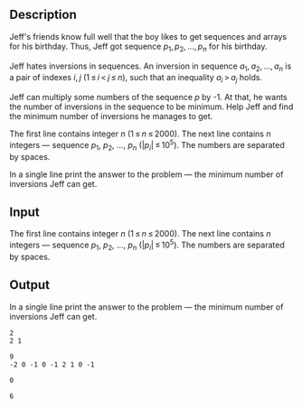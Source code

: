 ## Description

<div><p>Jeff's friends know full well that the boy likes to get sequences and arrays for his birthday. Thus, Jeff got sequence <span class="tex-span"><i>p</i><sub class="lower-index">1</sub>, <i>p</i><sub class="lower-index">2</sub>, ..., <i>p</i><sub class="lower-index"><i>n</i></sub></span> for his birthday.</p><p>Jeff hates inversions in sequences. An inversion in sequence <span class="tex-span"><i>a</i><sub class="lower-index">1</sub>, <i>a</i><sub class="lower-index">2</sub>, ..., <i>a</i><sub class="lower-index"><i>n</i></sub></span> is a pair of indexes <span class="tex-span"><i>i</i>, <i>j</i></span> <span class="tex-span">(1 ≤ <i>i</i> &lt; <i>j</i> ≤ <i>n</i>)</span>, such that an inequality <span class="tex-span"><i>a</i><sub class="lower-index"><i>i</i></sub> &gt; <i>a</i><sub class="lower-index"><i>j</i></sub></span> holds.</p><p>Jeff can multiply some numbers of the sequence <span class="tex-span"><i>p</i></span> by -1. At that, he wants the number of inversions in the sequence to be minimum. Help Jeff and find the minimum number of inversions he manages to get.</p></div><div class="input-specification"><p>The first line contains integer <span class="tex-span"><i>n</i></span> <span class="tex-span">(1 ≤ <i>n</i> ≤ 2000)</span>. The next line contains <span class="tex-span"><i>n</i></span> integers — sequence <span class="tex-span"><i>p</i><sub class="lower-index">1</sub></span>, <span class="tex-span"><i>p</i><sub class="lower-index">2</sub></span>, <span class="tex-span">...</span>, <span class="tex-span"><i>p</i><sub class="lower-index"><i>n</i></sub></span> <span class="tex-span">(|<i>p</i><sub class="lower-index"><i>i</i></sub>| ≤ 10<sup class="upper-index">5</sup>)</span>. The numbers are separated by spaces.</p></div><div class="output-specification"><p>In a single line print the answer to the problem — the minimum number of inversions Jeff can get.</p></div>

## Input

<p>The first line contains integer <span class="tex-span"><i>n</i></span> <span class="tex-span">(1 ≤ <i>n</i> ≤ 2000)</span>. The next line contains <span class="tex-span"><i>n</i></span> integers — sequence <span class="tex-span"><i>p</i><sub class="lower-index">1</sub></span>, <span class="tex-span"><i>p</i><sub class="lower-index">2</sub></span>, <span class="tex-span">...</span>, <span class="tex-span"><i>p</i><sub class="lower-index"><i>n</i></sub></span> <span class="tex-span">(|<i>p</i><sub class="lower-index"><i>i</i></sub>| ≤ 10<sup class="upper-index">5</sup>)</span>. The numbers are separated by spaces.</p>

## Output

<p>In a single line print the answer to the problem — the minimum number of inversions Jeff can get.</p>





```input1
2
2 1

```




```input2
9
-2 0 -1 0 -1 2 1 0 -1

```




```output1
0

```




```output2
6

```


